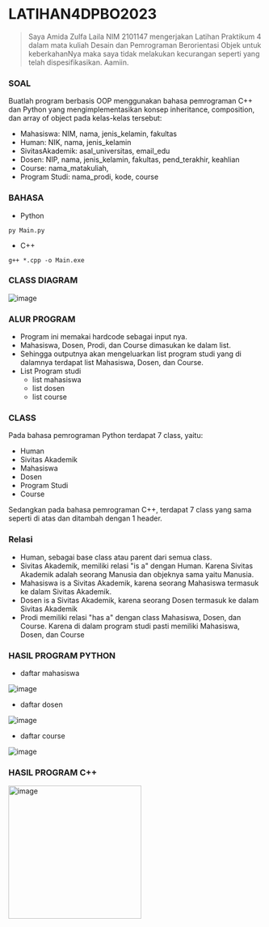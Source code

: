 # LATIHAN4DPBO2023
> Saya Amida Zulfa Laila NIM 2101147 mengerjakan Latihan Praktikum 4
dalam mata kuliah Desain dan Pemrograman Berorientasi Objek untuk keberkahanNya maka
saya tidak melakukan kecurangan seperti yang telah dispesifikasikan.
Aamiin.

### SOAL
Buatlah program berbasis OOP menggunakan bahasa pemrograman C++ dan Python  yang mengimplementasikan konsep inheritance, composition, dan array of object pada kelas-kelas tersebut:
- Mahasiswa: NIM, nama, jenis_kelamin, fakultas
- Human: NIK, nama, jenis_kelamin
- SivitasAkademik: asal_universitas, email_edu
- Dosen: NIP, nama, jenis_kelamin, fakultas, pend_terakhir, keahlian
- Course: nama_matakuliah, 
- Program Studi: nama_prodi, kode, course

### BAHASA
- Python

``` py Main.py ```
- C++

``` g++ *.cpp -o Main.exe ```
### CLASS DIAGRAM
![image](https://user-images.githubusercontent.com/100895165/223082770-53044801-172b-444e-9996-a0ab74f36f44.png)

### ALUR PROGRAM
- Program ini memakai hardcode sebagai input nya.
- Mahasiswa, Dosen, Prodi, dan Course dimasukan ke dalam list.
- Sehingga outputnya akan mengeluarkan list program studi yang di dalamnya terdapat list Mahasiswa, Dosen, dan Course.
- List Program studi
    - list mahasiswa
    - list dosen
    - list course

### CLASS
Pada bahasa pemrograman Python terdapat 7 class, yaitu:
- Human
- Sivitas Akademik
- Mahasiswa
- Dosen
- Program Studi
- Course

Sedangkan pada bahasa pemrograman C++, terdapat 7 class yang sama seperti di atas dan ditambah dengan 1 header.

### Relasi
- Human, sebagai base class atau parent dari semua class.
- Sivitas Akademik, memiliki relasi "is a" dengan Human. Karena Sivitas Akademik adalah seorang Manusia dan objeknya sama yaitu Manusia.
- Mahasiswa is a Sivitas Akademik, karena seorang Mahasiswa termasuk ke dalam Sivitas Akademik.
- Dosen is a Sivitas Akademik, karena seorang Dosen termasuk ke dalam Sivitas Akademik
- Prodi memiliki relasi "has a" dengan class Mahasiswa, Dosen, dan Course. Karena di dalam program studi pasti memiliki Mahasiswa,  Dosen, dan Course

### HASIL PROGRAM PYTHON
- daftar mahasiswa

![image](https://user-images.githubusercontent.com/100895165/223084318-ffdae471-25df-4d97-8b52-51ceb31cfd3c.png)
- daftar dosen

![image](https://user-images.githubusercontent.com/100895165/223084351-b30e5ba4-c0a1-4ea9-8efe-8bd8fb623da4.png)
- daftar course

![image](https://user-images.githubusercontent.com/100895165/223084366-48766487-5642-42fe-a70f-e142a8f4b4e3.png)

### HASIL PROGRAM C++
<img width="263" alt="image" src="https://user-images.githubusercontent.com/100895165/224046564-c19cbbce-862d-49e4-8a44-e33ffb46ef8f.png">
